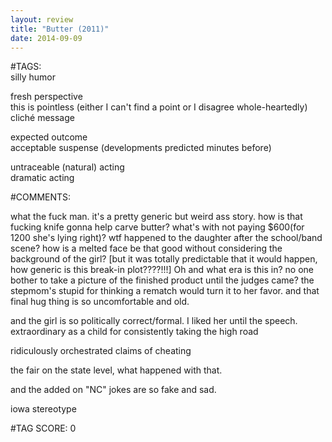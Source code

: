 ```yaml
---  
layout: review  
title: "Butter (2011)"  
date: 2014-09-09  
---  
```

  
#TAGS:  
silly humor  
  
fresh perspective  
this is pointless (either I can't find a point or I disagree whole-heartedly)  
cliché message  
  
expected outcome  
acceptable suspense (developments predicted minutes before)  
  
untraceable (natural) acting  
dramatic acting  
  
#COMMENTS:  
  
what the fuck man. it's a pretty generic but weird ass story. how is that fucking knife gonna help carve butter? what's with not paying $600(for 1200 she's lying right)? wtf happened to the daughter after the school/band scene? how is a melted face be that good without considering the background of the girl? [but it was totally predictable that it would happen, how generic is this break-in plot????!!!] Oh and what era is this in? no one bother to take a picture of the finished product until the judges came? the stepmom's stupid for thinking a rematch would turn it to her favor. and that final hug thing is so uncomfortable and old.  
  
and the girl is so politically correct/formal. I liked her until the speech. extraordinary as a child for consistently taking the high road  
  
ridiculously orchestrated claims of cheating  
  
the fair on the state level, what happened with that.  
  
and the added on "NC" jokes are so fake and sad.  
  
iowa stereotype  
  
  
  
  
  
#TAG SCORE: 0  
